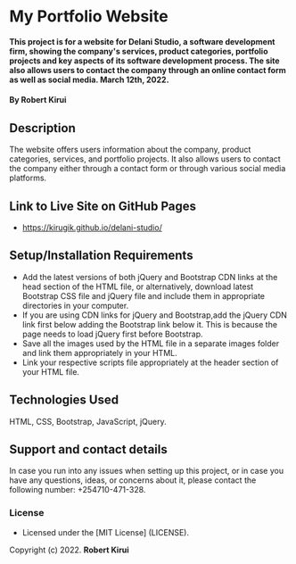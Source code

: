 # My Portfolio Website

#### This project is for a website for Delani Studio, a software development firm, showing the company's services, product categories, portfolio projects and key aspects of its software development process. The site also allows users to contact the company through an online contact form as well as social media. March 12th, 2022.

#### By **Robert Kirui**

## Description

The website offers users information about the company, product categories, services, and portfolio projects. It also allows users to contact the company either through a contact form or through various social media platforms.

## Link to Live Site on GitHub Pages

- https://kirugik.github.io/delani-studio/

## Setup/Installation Requirements

- Add the latest versions of both jQuery and Bootstrap CDN links at the head section of the HTML file, or alternatively, download latest Bootstrap CSS file and jQuery file and include them in appropriate directories in your computer.
- If you are using CDN links for jQuery and Bootstrap,add the jQuery CDN link first below adding the Bootstrap link below it. This is because the page needs to load jQuery first before Bootstrap.
- Save all the images used by the HTML file in a separate images folder and link them appropriately in your HTML.
- Link your respective scripts file appropriately at the header section of your HTML file.

## Technologies Used

HTML, CSS, Bootstrap, JavaScript, jQuery.

## Support and contact details

In case you run into any issues when setting up this project, or in case you have any questions, ideas, or concerns about it, please contact the following number: +254710-471-328.

### License

- Licensed under the [MIT License] (LICENSE).

Copyright (c) 2022. **Robert Kirui**
